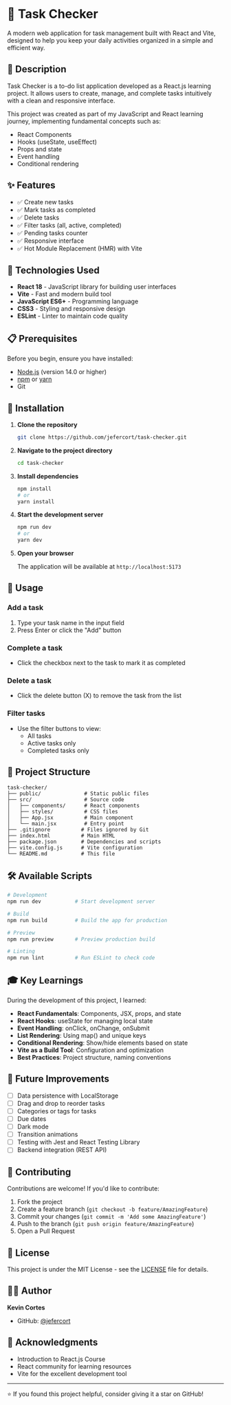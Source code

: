 # 📝 Task Checker

A modern web application for task management built with React and Vite, designed to help you keep your daily activities organized in a simple and efficient way.

## 🎯 Description

Task Checker is a to-do list application developed as a React.js learning project. It allows users to create, manage, and complete tasks intuitively with a clean and responsive interface.

This project was created as part of my JavaScript and React learning journey, implementing fundamental concepts such as:
- React Components
- Hooks (useState, useEffect)
- Props and state
- Event handling
- Conditional rendering

## ✨ Features

- ✅ Create new tasks
- ✅ Mark tasks as completed
- ✅ Delete tasks
- ✅ Filter tasks (all, active, completed)
- ✅ Pending tasks counter
- ✅ Responsive interface
- ✅ Hot Module Replacement (HMR) with Vite

## 🚀 Technologies Used

- **React 18** - JavaScript library for building user interfaces
- **Vite** - Fast and modern build tool
- **JavaScript ES6+** - Programming language
- **CSS3** - Styling and responsive design
- **ESLint** - Linter to maintain code quality

## 📋 Prerequisites

Before you begin, ensure you have installed:

- [Node.js](https://nodejs.org/) (version 14.0 or higher)
- [npm](https://www.npmjs.com/) or [yarn](https://yarnpkg.com/)
- Git

## 🔧 Installation

1. **Clone the repository**
   ```bash
   git clone https://github.com/jefercort/task-checker.git
   ```

2. **Navigate to the project directory**
   ```bash
   cd task-checker
   ```

3. **Install dependencies**
   ```bash
   npm install
   # or
   yarn install
   ```

4. **Start the development server**
   ```bash
   npm run dev
   # or
   yarn dev
   ```

5. **Open your browser**
   
   The application will be available at `http://localhost:5173`

## 📖 Usage

### Add a task
1. Type your task name in the input field
2. Press Enter or click the "Add" button

### Complete a task
- Click the checkbox next to the task to mark it as completed

### Delete a task
- Click the delete button (X) to remove the task from the list

### Filter tasks
- Use the filter buttons to view:
  - All tasks
  - Active tasks only
  - Completed tasks only

## 📁 Project Structure

```
task-checker/
├── public/              # Static public files
├── src/                 # Source code
│   ├── components/      # React components
│   ├── styles/          # CSS files
│   ├── App.jsx          # Main component
│   └── main.jsx         # Entry point
├── .gitignore          # Files ignored by Git
├── index.html          # Main HTML
├── package.json        # Dependencies and scripts
├── vite.config.js      # Vite configuration
└── README.md           # This file
```

## 🛠️ Available Scripts

```bash
# Development
npm run dev           # Start development server

# Build
npm run build         # Build the app for production

# Preview
npm run preview       # Preview production build

# Linting
npm run lint          # Run ESLint to check code
```

## 🎓 Key Learnings

During the development of this project, I learned:

- **React Fundamentals**: Components, JSX, props, and state
- **React Hooks**: useState for managing local state
- **Event Handling**: onClick, onChange, onSubmit
- **List Rendering**: Using map() and unique keys
- **Conditional Rendering**: Show/hide elements based on state
- **Vite as a Build Tool**: Configuration and optimization
- **Best Practices**: Project structure, naming conventions

## 🚧 Future Improvements

- [ ] Data persistence with LocalStorage
- [ ] Drag and drop to reorder tasks
- [ ] Categories or tags for tasks
- [ ] Due dates
- [ ] Dark mode
- [ ] Transition animations
- [ ] Testing with Jest and React Testing Library
- [ ] Backend integration (REST API)

## 🤝 Contributing

Contributions are welcome! If you'd like to contribute:

1. Fork the project
2. Create a feature branch (`git checkout -b feature/AmazingFeature`)
3. Commit your changes (`git commit -m 'Add some AmazingFeature'`)
4. Push to the branch (`git push origin feature/AmazingFeature`)
5. Open a Pull Request

## 📝 License

This project is under the MIT License - see the [LICENSE](LICENSE) file for details.

## 👨‍💻 Author

**Kevin Cortes**
- GitHub: [@jefercort](https://github.com/jefercort)

## 🙏 Acknowledgments

- Introduction to React.js Course
- React community for learning resources
- Vite for the excellent development tool

---

⭐ If you found this project helpful, consider giving it a star on GitHub!
